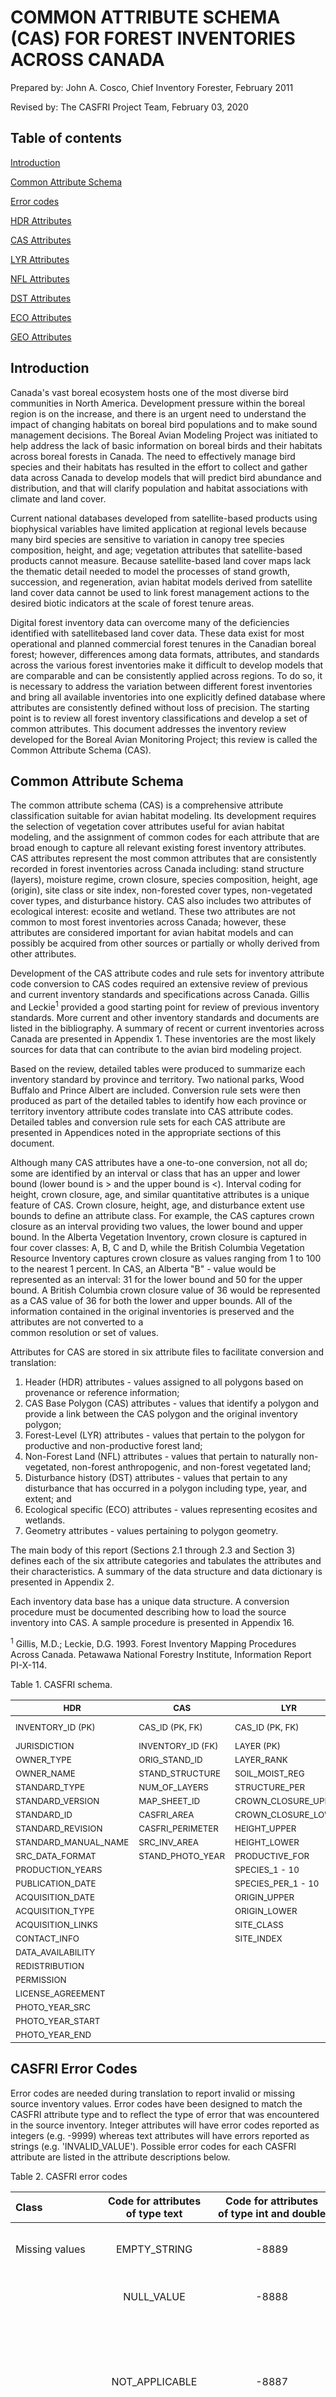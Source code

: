 # COMMON ATTRIBUTE SCHEMA (CAS) FOR FOREST INVENTORIES ACROSS CANADA  

Prepared by: John A. Cosco, Chief Inventory Forester, February 2011

Revised by: The CASFRI Project Team, February 03, 2020

## Table of contents
<a href="#Intro">Introduction</a>

<a href="#CAS">Common Attribute Schema</a>

<a href="#Error_codes">Error codes</a>

<a href="#HDR_attributes">HDR Attributes</a>

<a href="#CAS_attributes">CAS Attributes</a>

<a href="#LYR_attributes">LYR Attributes</a>

<a href="#NFL_attributes">NFL Attributes</a>

<a href="#DST_attributes">DST Attributes</a>

<a href="#ECO_attributes">ECO Attributes</a>

<a href="#GEO_attributes">GEO Attributes</a>

<a name=Intro></a>
## Introduction  

Canada's vast boreal ecosystem hosts one of the most diverse bird communities in North America. Development pressure within the boreal region is on the increase, and there is an urgent need to understand the impact of changing habitats on boreal bird populations and to make sound management decisions. The Boreal Avian Modeling Project was initiated to help address the lack of basic information on boreal birds and their habitats across boreal forests in Canada. The need to effectively manage bird species and their habitats has resulted in the effort to collect and gather data across Canada to develop models that will predict bird abundance and distribution, and that will clarify population and habitat associations with climate and land cover.  

Current national databases developed from satellite-based products using biophysical variables have limited application at regional levels because many bird species are sensitive to variation in canopy tree species composition, height, and age; vegetation attributes that satellite-based products cannot measure. Because satellite-based land cover maps lack the thematic detail needed to model the processes of stand growth, succession, and regeneration, avian habitat models derived from satellite land cover data cannot be used to link forest management actions to the desired biotic indicators at the scale of forest tenure areas.  

Digital forest inventory data can overcome many of the deficiencies identified with satellitebased land cover data. These data exist for most operational and planned commercial forest tenures in the Canadian boreal forest; however, differences among data formats, attributes, and standards across the various forest inventories make it difficult to develop models that are comparable and can be consistently applied across regions. To do so, it is necessary to address the variation between different forest inventories and bring all available inventories into one explicitly defined database where attributes are consistently defined without loss of precision. The starting point is to review all forest inventory classifications and develop a set of common attributes. This document addresses the inventory review developed for the Boreal Avian Monitoring Project; this review is called the Common Attribute Schema (CAS).  


<a name=CAS></a>
## Common Attribute Schema  

The common attribute schema (CAS) is a comprehensive attribute classification suitable for avian habitat modeling. Its development requires the selection of vegetation cover attributes useful for avian habitat modeling, and the assignment of common codes for each attribute that are broad enough to capture all relevant existing forest inventory attributes. CAS attributes represent the most common attributes that are consistently recorded in forest inventories across Canada including: stand structure (layers), moisture regime, crown closure, species composition, height, age (origin), site class or site index, non-forested cover types, non-vegetated cover types, and disturbance history. CAS also includes two attributes of ecological interest: ecosite and wetland. These two attributes are not common to most forest inventories across Canada; however, these attributes are considered important for avian habitat models and can possibly be acquired from other sources or partially or wholly derived from other attributes.  

Development of the CAS attribute codes and rule sets for inventory attribute code conversion to CAS codes required an extensive review of previous and current inventory standards and specifications across Canada. Gillis and Leckie<sup>1</sup> provided a good starting point for review of previous inventory standards. More current and other inventory standards and documents are listed in the bibliography. A summary of recent or current inventories across Canada are presented in Appendix 1. These inventories are the most likely sources for data that can contribute to the avian bird modeling project.  

Based on the review, detailed tables were produced to summarize each inventory standard by province and territory. Two national parks, Wood Buffalo and Prince Albert are included. Conversion rule sets were then produced as part of the detailed tables to identify how each province or territory inventory attribute codes translate into CAS attribute codes. Detailed tables and conversion rule sets for each CAS attribute are presented in Appendices noted in the appropriate sections of this document.  

Although many CAS attributes have a one-to-one conversion, not all do; some are identified by an interval or class that has an upper and lower bound (lower bound is > and the upper bound is <). Interval coding for height, crown closure, age, and similar quantitative attributes is a unique feature of CAS. Crown closure, height, age, and disturbance extent use bounds to define an attribute class. For example, the CAS captures crown closure as an interval providing two values, the lower bound and upper bound. In the Alberta Vegetation Inventory, crown closure is captured in four cover classes: A, B, C and D, while the British Columbia Vegetation Resource Inventory captures crown closure as values ranging from 1 to 100 to the nearest 1 percent. In CAS, an Alberta "B" - value would be represented as an interval: 31 for the lower bound and 50 for the upper bound. A British Columbia crown closure value of 36 would be represented as a CAS value of 36 for both the lower and upper bounds. All of the information contained in the original inventories is preserved and the attributes are not converted to a  
common resolution or set of values.  

Attributes for CAS are stored in six attribute files to facilitate conversion and translation:  

1. Header (HDR) attributes - values assigned to all polygons based on provenance or reference information;  
2. CAS Base Polygon (CAS) attributes - values that identify a polygon and provide a link between the CAS polygon and the original inventory polygon;  
3. Forest-Level (LYR) attributes - values that pertain to the polygon for productive and non-productive forest land;  
4. Non-Forest Land (NFL) attributes - values that pertain to naturally non-vegetated, non-forest anthropogenic, and non-forest vegetated land;  
5. Disturbance history (DST) attributes - values that pertain to any disturbance that has occurred in a polygon including type, year, and extent; and  
6. Ecological specific (ECO) attributes - values representing ecosites and wetlands.  
7. Geometry attributes - values pertaining to polygon geometry.

The main body of this report (Sections 2.1 through 2.3 and Section 3) defines each of the six attribute categories and tabulates the attributes and their characteristics. A summary of the data structure and data dictionary is presented in Appendix 2.  

Each inventory data base has a unique data structure. A conversion procedure must be documented describing how to load the source inventory into CAS. A sample procedure is presented in Appendix 16.  

<sup>1</sup> Gillis, M.D.; Leckie, D.G. 1993. Forest Inventory Mapping Procedures Across Canada. Petawawa National Forestry Institute, Information Report PI-X-114.  



Table 1. CASFRI schema.

| <sub>HDR</sub>               | <sub>CAS</sub>               | <sub>LYR</sub>                 | <sub>NFL</sub>                 | <sub>DST</sub>              | <sub>ECO</sub>              | <sub>GEO</sub>             |
| ---------------------------- | ---------------------------- | ------------------------------ | ------------------------------ | --------------------------- | --------------------------- | -------------------------- |
| <sub>INVENTORY_ID (PK)</sub> | <sub>CAS_ID (PK, FK)</sub>   | <sub>CAS_ID (PK, FK)</sub>     | <sub>CAS_ID (PK, FK)</sub>     | <sub>CAS_ID (PK, FK)</sub>  | <sub>CAS_ID (PK, FK)</sub>  | <sub>CAS_ID (PK, FK)</sub> |
| <sub>JURISDICTION</sub>      | <sub>INVENTORY_ID (FK)</sub> | <sub>LAYER (PK)</sub>          | <sub>LAYER (PK)</sub>          | <sub>LAYER (PK)</sub>       | <sub>WETLAND_TYPE</sub>     | <sub>GEOMETRY</sub>        |
| <sub>OWNER_TYPE</sub>        | <sub>ORIG_STAND_ID</sub>     | <sub>LAYER_RANK</sub>          | <sub>LAYER_RANK</sub>          | <sub>DIST_TYPE_1</sub>      | <sub>WET_VEG_COVER</sub>    |                            |
| <sub>OWNER_NAME</sub>        | <sub>STAND_STRUCTURE</sub>   | <sub>SOIL_MOIST_REG</sub>      | <sub>SOIL_MOIST_REG</sub>      | <sub>DIST_YEAR_1</sub>      | <sub>WET_LANDFORM_MOD</sub> |                            |
| <sub>STANDARD_TYPE</sub>     | <sub>NUM_OF_LAYERS</sub>     | <sub>STRUCTURE_PER</sub>       | <sub>STRUCTURE_PER</sub>       | <sub>DIST_EXT_UPPER_1</sub> | <sub>WET_LOCAL_MOD</sub>    |                            |
| <sub>STANDARD_VERSION</sub>  | <sub>MAP_SHEET_ID</sub>      | <sub>CROWN_CLOSURE_UPPER</sub> | <sub>CROWN_CLOSURE_UPPER</sub> | <sub>DIST_EXT_LOWER_1</sub> | <sub>ECO_SITE</sub>         |                            |
| <sub>STANDARD_ID</sub>       | <sub>CASFRI_AREA</sub>       | <sub>CROWN_CLOSURE_LOWER</sub> | <sub>CROWN_CLOSURE_LOWER</sub> | <sub>DIST_TYPE_2</sub>      |                             |                            |
| <sub>STANDARD_REVISION</sub> | <sub>CASFRI_PERIMETER</sub>  | <sub>HEIGHT_UPPER</sub>        |<sub> HEIGHT_UPPER</sub>        | <sub>DIST_YEAR_2</sub>      |                             |                            |
| <sub>STANDARD_MANUAL_NAME</sub>  | <sub>SRC_INV_AREA</sub>      | <sub>HEIGHT_LOWER</sub>        | <sub>HEIGHT_LOWER</sub>        | <sub>DIST_EXT_UPPER_2</sub> |                             |                            |
| <sub>SRC_DATA_FORMAT</sub>   | <sub>STAND_PHOTO_YEAR</sub>  | <sub>PRODUCTIVE_FOR</sub>      | <sub>NAT_NON_VEG</sub>         | <sub>DIST_EXT_LOWER_2</sub> |                             |                            |
| <sub>PRODUCTION_YEARS </sub> |                              | <sub>SPECIES_1 - 10</sub>      | <sub>NON_FOR_ANTH</sub>        | <sub>DIST_TYPE_3</sub>      |                             |                            |
| <sub>PUBLICATION_DATE</sub>  |                              | <sub>SPECIES_PER_1 - 10</sub>  | <sub>NON_FOR_VEG</sub>         | <sub>DIST_YEAR_3</sub>      |                             |                            |
| <sub>ACQUISITION_DATE</sub>  |                              | <sub>ORIGIN_UPPER</sub>        |                                | <sub>DIST_EXT_UPPER_3</sub> |                             |                            |
| <sub>ACQUISITION_TYPE</sub>  |                              | <sub>ORIGIN_LOWER</sub>        |                                | <sub>DIST_EXT_LOWER_3</sub> |                             |                            |
| <sub>ACQUISITION_LINKS</sub> |                              | <sub>SITE_CLASS</sub>          |                                |                             |                             |                            |
| <sub>CONTACT_INFO</sub>      |                              | <sub>SITE_INDEX</sub>          |                                |                             |                             |                            |
| <sub>DATA_AVAILABILITY</sub> |                              |                                |                                |                             |                             |                            |
| <sub>REDISTRIBUTION</sub>    |                              |                                |                                |                             |                             |                            |
| <sub>PERMISSION</sub>        |                              |                                |                                |                             |                             |                            |
| <sub>LICENSE_AGREEMENT</sub> |                              |                                |                                |                             |                             |                            |
| <sub>PHOTO_YEAR_SRC</sub>    |                              |                                |                                |                             |                             |                            |
| <sub>PHOTO_YEAR_START</sub>  |                              |                                |                                |                             |                             |                            |
| <sub>PHOTO_YEAR_END</sub>    |                              |                                |                                |                             |                             |                            |

 
<a name=Error_codes></a>
## CASFRI Error Codes  

Error codes are needed during translation to report invalid or missing source inventory values. Error codes have been designed to match the CASFRI attribute type and to reflect the type of error that was encountered in the source inventory. Integer attributes will have error codes reported as integers (e.g. -9999) whereas text attributes will have errors reported as strings (e.g. 'INVALID_VALUE'). Possible error codes for each CASFRI attribute are listed in the attribute descriptions below.

Table 2. CASFRI error codes

| Class          | Code&nbsp;for&nbsp;attributes of&nbsp;type&nbsp;text | Code&nbsp;for&nbsp;attributes of&nbsp;type&nbsp;int&nbsp;and&nbsp;double | Description |
|:-------------- |:---------:|:------------:|:----------- |
| Missing&nbsp;values | EMPTY_STRING | -8889 | Missing value that is stored as an empty string (e.g. '' or '&#160;'). |
|                | NULL_VALUE        | -8888 | Missing value that is a true null value. |
|                | NOT_APPLICABLE    | -8887 | Target attribute not found in source inventory or attribute does not apply to this record (e.g. the source inventory does not record information for this attribute. |
|                | UNKNOWN_VALUE     | -8886 | Non-null source value indicating that the correct attribute value is not known (e.g. UK) or that the value should exist but can not be determined by the CASFRI translator (e.g. it is not possible to determine the correct value because the source dataset is incomplete). This is different from NOT_APPLICABLE where the values clearly does not exist. |
| Invalid&nbsp;values | OUT_OF_RANGE | -9999 | Value is outside the expected range of valid values (e.g. a percent value that is greater than 100. |
|                | NOT_IN_SET        | -9998 | Non-null value that is not a member of a set or list of expected values (e.g. a source value does not match a list of expected codes for an inventory). |
|                | INVALID_VALUE     | -9997 | Non-null invalid value (e.g. input value does match expected format). |
|                | WRONG_TYPE        | -9995 | Value is of the wrong data type (e.g. a string or decimal value when an integer is expected). |
|                | UNUSED_VALUE      | -9994 | Non-null value that is not used in CASFRI |
|                | NOT_UNIQUE        | -9993 | Source table values are not unique (e.g. a lookup table that lists a source value twice). |
| Geometric&nbsp;error | INVALID_GEOMETRY  | -7779 | Invalid geometry in one or more polygons. |
|                | NO_INTERSECT      | -7778 | FRI geometry does not intersect any polygons (e.g. when running a spatial join with a photo year geometry). |
| Translation    | TRANSLATION_ERROR | -3333 | Generic translation error (reported for a failed translation). |

Four types of attribute have been identified in CASFRI and only a specific codes are used for each type. They are:

| Attribute&nbsp;type | Description | Possible&nbsp;error&nbsp;code| 
|:-------------- |:--------- |:---------:|
| text | Arbitrary text values. e.g. the MAP_SHEET_ID attribute | NULL_VALUE, EMPTY_STRING, NOT_APPLICABLE, UNKNOWN_VALUE, INVALID_VALUE |
| code | Codified values. e.g. most text CASFRI attributes: SPECIES_X, DIST_TYPE_X and NFL types | NULL_VALUE, EMPTY_STRING, NOT_APPLICABLE, UNKNOWN_VALUE, NOT_IN_SET |
| number | Numeric values. e.g. SRC_INV_AREA, PHOTO_YEAR, LAYER, LAYER_RANK | NULL_VALUE, NOT_APPLICABLE, UNKNOWN_VALUE, INVALID_VALUE |
| range | Bounded numeric values. e.g. all HEIGHT, CROWN_CLOSURE and ORIGIN CASFRI attributes as well as SPECIES_PER_X| NULL_VALUE, NOT_APPLICABLE, UNKNOWN_VALUE, INVALID_VALUE, OUT_OF_RANGE |

* The main difference between the text and the number type is that empty numbers can only be NULLs (NULL_VALUE) whereas empty text values can be either NULLs (NULL_VALUE) or empty strings (EMPTY_STRING).
* The main difference between the text and the code type is that wrong codes are not in the set of acceptable values (NOT_IN_SET) instead of being invalid (INVALID_VALUE).
* The main difference between the number and the range types is that range values can be out of range (OUT_OF_RANGE) and simple number can not as they are not delimited.


<a name=HDR_attributes></a>
## HDR Attributes 

Header information is a primary element of CAS. Header information identifies the source data set including jurisdiction, ownership, tenure type, inventory type, inventory version, inventory start and finish date and the year of acquisition for CAS. These attributes are described below.


### INVENTORY_ID (PK)

The **INVENTORY_ID** attribute is a unique identifier that is assigned to each forest inventory. It is the concatenation of the **JURISDICTION** attribute plus an integer that increments with newer inventories within a jurisdiction.

| Values | Desription |
| :----- | :-------------- |
| Alphanumeric string of two characters followed by two digits. e.g., BC08, AB06, AB16, NB01 | Two characters represent the province/territory, two digits increment for each source inventory available from the province/territory |


### JURISDICTION

The **JURISDICTION** attribute identifies the province, territory or national park from which the inventory data came.

| Values | 
| :-------------------------- |
| British Columbia |
| Alberta |
| Saskatchewan |
| Manitoba |
| Ontario |
| Quebec |
| Prince Edward Island |
| New Brunswick |
| Nova Scotia |
| Newfoundland and Labrador |
| Yukon Territory |
| Northwest Territories |
| Wood Buffalo National Park |
| Prince Albert National Park |


### OWNER_TYPE

The **OWNER_TYPE** attribute identifies who owns the inventory data. Ownership of the inventory can be federal, provincial, territory, industry, private, or First Nation.

| Values    | Description |
| :-------- | :-------------- |
| PROV_GOV  | Provincial Government |
| FED_GOV   | Federal Government |
| TERRITORY | Yukon Territory or Northwest Territories |
| FN        | First Nation |
| INDUSTRY  | Industry |
| PRIVATE   | Private |
| UNKNOWN_VALUE | Owner type is unknown |


### OWNER_NAME

The **OWNER_NAME** attribute identifies who owns the land that the inventory covers, and degree of permission to which the data can be used. Ownership of the land is identified as being crown, private, military, or First Nation.

| Values   | Description   |
| :------- | :-------------- |
| CROWN    | Crown |
| PRIVATE  | Private |
| MILITARY | Military |
| FN       | First Nation |
| UNKNOWN_VALUE | Owner name is unknown |


### STANDARD_TYPE

The **STANDARD_TYPE** attribute identifies the kind of inventory that was produced for an area. The name, abbreviation, or acronym usually becomes the name used to identify an inventory. For example, Alberta had a series of successive forest inventories called Phase 1, Phase 2, and Phase 3. As inventories became more inclusive of attributes other than just the trees, they became known as vegetation inventories, for example, the Alberta Vegetation Inventory or AVI. The inventory type along with a version number usually identifies an inventory.

| Values         | Description        |
| :------------- | :-------------- |
|  Alphanumeric | Inventory name or type of inventory |
| UNKNOWN_VALUE | Inventory name or type of inventory is unknown |


### STANDARD_VERSION

The **STANDARD_VERSION** attribute identifies the version number of the standards used to produce the inventory, usually across large land bases and for a relatively long period of time. The inventory type along with a version number usually identifies an inventory.

| Values         | Description        |
| :------------- | :-------------- |
|  Alphanumeric | The standard and version of the standard used to produce the inventory |


### STANDARD_ID

The **STANDARD_ID** attribute is the CASFRI unique identifier for the standard used to produce the inventory. If a standard is updated such that a new translation table is required, the **STANDARD_ID** is be incremented. The numeric part of the standard id does not necessarily correspond to the version of the standard nor to a chronological order. It is simply what is is: a unique identifier.

| Values        | Description   |
| :------------ | :------------ |
| Alphanumeric | The CASFRI unique identifier of the inventory |

### STANDARD_REVISION

The **STANDARD_REVISION** attribute records whether any revisions have been made to the standard.

| Values        | Description        |
| :------------ | :------------ |
| Alphanumeric | List of revisions made to the standard used to produce the inventory |
| UNKNOWN_VALUE | Standard revision is unknown |


### DOCUMENTATION_TITLES

The **DOCUMENTATION_TITLES** attribute identifies titles of documents associated with the standard and the inventory data e.g., metadata, data dictionary, manual, etc.

| Values | Description |
| :----- | :-------------- |
| Text   | Titles of documents associated with the standard and the inventory data |
| UNKNOWN_VALUE | Titles of documents are unknown |


### SRC_DATA_FORMAT

The **SRC_DATA_FORMAT** attribute identifies the format of the inventory data e.g., geodatabase, shapefile, e00 file. When many format are used, they are separated by a comma.

| Values           | Description      |
| :--------------- | :--------------- |
| ESRI_GEODATABASE | ESRI file geodatabase       |
| SHAPEFILE        | ESRI shapefile              |
| ESRI_E00         | ESRI E00 transfer files     |
| ESRI_COVERAGE    | ESRI Coverage files         |
| ACCESS_DATABASE  | Microsoft Access database   |
| UNKNOWN_VALUE    | Format of the inventory is unknown |


### PRODUCTION_YEARS

The **PRODUCTION_YEARS** attribute identifies the year or the year interval (e.g. 1998-2003) during which the inventory was produced.

| Values | Description |
| :----- | :-------------- |
| Year   | Year or year interval during which the inventory was produced |
| UNKNOWN_VALUE | Year of production is unknown |


### PUBLICATION_DATE

The **PUBLICATION_DATE**  attributeidentifies the date at which the inventory data was published by the producer on the web or internally.

| Values | Description |
| :----- | :-------------- |
| Date   | Date at which the inventory data was published  |
| UNKNOWN_VALUE | Publication date is unknown |

### ACQUISITION_DATE

The **ACQUISITION_DATE** attribute identifies the date at which the inventory data was acquired by the CASFRI project.

| Values | Description |
| :----- | :-------------- |
| Date   | Date at which the inventory data was acquired  |
| UNKNOWN_VALUE | Acquisition date is unknown |


### ACQUISITION_TYPE

The **ACQUISITION_TYPE** attribute identifies the mean by which the inventory data was acquired. This is mainly to identify inventories that were publicitly available (online or by other means) when they were acquired by the CASFRI project.

| Values | Description |
| :----- | :-------------- |
| DVD   | Inventory data was acquired on DVD support |
| FTP   | Inventory data was acquired through a FTP site. Link to the FTP site should be provided in the ACQUISITION_LINKS field |
| HTTP   | Inventory data was acquired through a HTTP site. Link to the HTTP site should be provided in the ACQUISITION_LINKS field |
| TEMPORARY_FTP | Inventory data was acquired through a temporary FTP link that is not available anymore |
| TEMPORARY_HTTP | Inventory data was acquired through a temporary HTTP link that is not available anymore |
| UNKNOWN_VALUE   | Acquisition type is unknown |

### ACQUISITION_LINKS

The **ACQUISITION_LINKS** attribute identifies the HTTP or FTP addresses (there can be many) from which the inventory was downloaded. Temporary address are not provided.

| Values | Description |
| :----- | :-------------- |
| Text   | HTTP or FTP addresses (there can be many) from which the inventory was downloaded |
| UNKNOWN_VALUE | Acquisition links are unknown |
| NOT_APPLICABLE | Attribute does not apply to this record. (.g. Acquisition type is not FTP, nor HTTP) |

### CONTACT_INFO

The **CONTACT_INFO** attribute identifies the contact information (name, address, phone, email, etc.) associated with the inventory data.

| Values | Description |
| :----- | :-------------- |
| Text   | Contact information associated with the inventory data   |
| NO_INFO | No contact info were provided |


### DATA_AVAILABILITY

The **DATA_AVAILABILITY** attribute identifies the type of access to the inventory data e.g., direct contact or open access.

| Values | Description |
| :----- | :-------------- |
| DIRECT_CONTACT   | The inventory was acquired through direct contact with an individual part of the production process. The name of this person should be listed in the CONTACT_INFO field |
| OPEN_ACCESS      | The inventory is openly available on the web. Links to the dataset should be provided in the ACQUISITION_LINKS field |
| ADMINISTRATVE_PROCESS | The inventory was acquired through a standardized administrative process |
| UNKNOWN_VALUE | Availability of the inventory is unknown |


### REDISTRIBUTION

The **REDISTRIBUTION** attribute identifies the conditions under which the inventory data can be redistributed to other parties.

| Values | Description |
| :----- | :-------------- |
| OPEN_WITH_ACKNOWLEDGMENT  | Dataset can be redistributed if the source is properly acknowledged |
| OPEN_FOR_BEACON_AND_BAM_PROJECTS  | Dataset can be used only for BEACON and BAM projects |
| REQUIRES_AGREEMENT  | Dataset can be redistributed only following a specific agreement with the provider |
| NOT_SPECIFIED  | The dataset redistribution conditions are not specified |
| UNKNOWN_VALUE  | The dataset redistribution conditions are unknown |


### PERMISSION

The **PERMISSION** attribute identifies the degree of permission to which the data can be used i.e., whether the use of the data is unrestricted, restricted or limited..

| Values       | Description |
| :----------- | :-------------- |
| UNRESTRICTED | Use of the inventory data is unrestricted |
| RESTRICTED   | Use of the inventory data has restrictions |
| LIMITED      | Use of the data has limitations |
| NOT_SPECIFIED | Use of the data is not specified |
| UNKNOWN_VALUE | Use of the data is unknown |


### LICENSE_AGREEMENT

The **LICENSE_AGREEMENT** attribute identifies the type of license associated with the inventory data.

| Values | Description |
| :----- | :-------------- |
| Text   | Type of license associated with the inventory data |


### PHOTO_YEAR_SRC

The **PHOTO_YEAR_SRC** attribute identifies the source data type that is used to define the photo year i.e., the year in which the inventory was considered initiated and completed.

| Values           | Description |
| :-------------   | :-------------- |
| SPATIAL_JOIN     | Photo year is stored as polygons in a separate file that have to be spatially joined to the inventory |
| VALUE_PER_STAND  | Photo year is provided as an attribute in the source inventory |
| RELATIONAL_JOIN  | Photo year is stored in a separate table that have to be joined to the inventory |
| GLOBAL_INVENTORY | Photo year is provided as a single value that applies to the entire inventory |
| UNKNOWN_VALUE    | Photo year source is unknown |


### PHOTO_YEAR_START

The **PHOTO_YEAR_START** attribute identifies the year in which the inventory was considered initiated. An inventory can take several years to complete; therefore, start and end dates are included to identify the interval for when the inventory was completed.

| Values      | Description |
| :---------- | :-------------- |
| 1900&#8209;2020 | Earliest year of aerial photo acquisition |
| -8886 | Earliest year of aerial photo acquisition is unknown |


### PHOTO_YEAR_END

The **PHOTO_YEAR_END** attribute identifies the year in which the inventory was considered completed. An inventory can take several years to complete; therefore, start and end dates are included to identify the interval for when the inventory was completed. 

| Values      | Description |
| :---------- | :-------------- |
| 1900&#8209;2020 | Latest year of aerial photo acquisition |
| -8886 | Latest year of aerial photo acquisition is unknown |


<a name=CAS_attributes></a>
## CAS Attributes

The CAS base polygon data provides polygon specific information and links the original inventory polygon ID to the CAS ID. Identification attributes include original stand ID, CAS Stand ID, Mapsheet ID, and Inventory ID. Polygon attributes include stand structure, polygon area and polygon perimeter. Inventory Reference Year, Photo Year, and Administrative Unit are additional identifiers.

<a name=CAS_ID></a>
### CAS_ID (PK)

The **CAS_ID** attribute is an alpha-numeric identifier that is unique for each polygon within CAS database. It is a concatenation of attributes containing the following sections:

- Inventory id e.g., AB06
- Source filename i.e., name of shapefile or geodatabase
- Map ID or some other within inventory identifier; if available, map sheet id
- Polygon ID linking back to the source polygon (needs to be checked for uniqueness)
- Cas id - ogd_fid is added after loading ensuring all inventory rows have a unique identifier

| Values               | Description |
| :------------------- | :---------- |
| Alphanumeric string |  CAS stand identification - unique string for each polygon within CAS |

### INVENTORY_ID (FK)

The **INVENTORY_ID** attribute is a unique identifier that is assigned to each forest inventory. It is the concatenation of the **JURISDICTION** attribute plus an integer that increments with newer inventories within a jurisdiction.

| Values | Desription |
| :----- | :-------------- |
| Alphanumeric string of two characters followed by two digits. e.g., BC08, AB06, AB16, NB01 | Two characters represent the province/territory, two digits increment for each source inventory available from the province/territory |


### ORIG_STAND_ID

The **ORIG_STAND_ID** attribute is the unique number for each polygon within the original inventory.

| Values       | Description |
| :----------- | :-------------- |
| Integer      | Unique number for each polygon within the original inventory |


### STAND_STRUCTURE

The **STAND_STRUCTURE** attribute identifies the physical arrangement or vertical pattern of organization of the vegetation within a polygon.

A SINGLE_LAYERED stand has stem heights that do not vary significantly and the vegetation has only one main canopy layer.

**Original documentation**:
`A MULTI_LAYERED stand can have several distinct layers and each layer is significant, has a distinct height difference, and is evenly distributed. Generally the layers are intermixed and when viewed vertically, one layer is above the other. Layers can be treed or non-treed. Up to 9 layers are allowed; most inventories recognize only one or two layers. The largest number of layers recognized is in the British Columbia VRI with 9 followed by Saskatchewan SFVI with 7 and Manitoba FLI with 5. Each layer is assigned an independent description with the tallest layer described in the upper portion of the label. The number of layers and a ranking of the layers can also be assigned. Some inventories (e.g. Saskatchewan UTM, Quebec TIE, Prince Edward Island, and Nova Scotia) can imply that a second layer exists; however, the second layer is not described or only a species type is indicated.`

**Proposed new documentation**
A MULTI_LAYERED stand can have several distinct layers and each layer is significant, has a distinct height difference, and is evenly distributed. Generally the layers are intermixed and when viewed vertically, one layer is above the other.

COMPLEX layered stands exhibit a high variation in tree heights. There is no single definitive forested layer as nearly all height classes (and frequently ages) are represented in the stand. The height is chosen from a stand midpoint usually followed by a height range.

HORIZONTAL structure represents vegetated or non-vegetated land with two or more homogeneous strata located within other distinctly different homogeneous strata within the same polygon but the included strata are too small to map separately based on minimum polygon size rules. This attribute is also used to identify multi-label polygons identified in biophysical inventories such as Wood Buffalo National Park and Prince Albert National Park. The detailed table for stand structure is presented in Appendix 3.

If COMPLEX or HORIZONTAL stand structure is assigned in the source data, it is assigned the same value in CASFRI. **SINGLE_LAYERED and MULTI_LAYERED stand structure are assigned based on the number of canopy layers identified in the LYR table. If there is one layer, SINGLE_LAYERED is assigned, otherwise MULTI_LAYERED.**

| Values | Description |
| :------------------- | :-------------- |
| SINGLE_LAYERED       | Vegetation within a polygon where the heights do not vary significantly |
| MULTI_LAYERED        | Two or more distinct layers of vegetation occur. Each layer is significant, clearly observable                          and evenly distributed. Each layer is assigned an independent description |
| COMPLEX              | Stands exhibit a high variation of heights with no single defined canopy layer |
| HORIZONTAL           | Two or more significant strata within the same polygon; at least one of the strata is too small                          to delineate as a separate polygon |
| NULL_VALUE     | Source value is NULL |
| EMPTY_STRING   | Source value is a non-NULL empty string |
| UNKNOWN_VALUE  | Source value should exist but is unknown |
| NOT_IN_SET     | Source value is not in the set of expected values for the source inventory |
| NOT_APPLICABLE | Attribute does not apply to this record (e.g. polygon does not have canopy information) |

Notes:
* In BC08 we do not have the complete dataset so different rules are used for LAYER assignment (see below). The documentation for the BC08 Rank 1 data state that all Rank 1 layers identified in the inventory are from multi-layered stands. We therefore assign M in all cases, even though the LYR table will only contain at most one layer for BC08.


### NUM_OF_LAYERS  

**Old definition:**
`Number of Layers is an attribute related to stand structure and identifies how many layers have been identified for a particular polygon.`

**Proposed new defintion**
The **NUM_OF_LAYERS** attribute identifies the number of LYR and NFL layers associated with the stand. **Note that NUM_OF_LAYERS is independant from STAND_STRUCTURE since STAND_STRUCTURE is only based on the number of canopy layers in the LYR table. STAND_STRUCTURE could therefore be SINGLE_LAYERED, even when the number of layers is > 1.**

| Values        | Description |
| :------------ | :----- |
| 1&#8209;9     | Number of vegetation or non vegetation layers assigned to a particular polygon. A maximum of 9 layers can be identified |
| -8886         | Number of layers is unknown (e.g. there is disturbance info, but no reported layers) |

Notes:

- In BC08 we do not have the complete source data, only the rank 1 layer. NUM_OF_LAYERS in this case is still assigned as a count of the CASFRI layers available, but it does not represent the count of layers from the full source dataset. 


### MAP_SHEET_ID

The **MAP_SHEET_ID** attribute identifies the map sheet to which belong the polygon in the source inventory.

| Values         | Description        |
| :------------  | :------------ |
| Alphanumeric  | Map sheet to which belong the polygon in the source inventory |
| NULL_VALUE     | Source value is null |
| NOT_APPLICABLE | Attribute does not apply to this record |


### CASFRI_AREA

The **CASFRI_AREA** attribute measures the area of each polygon in hectares (ha). It is calculated by PostgreSQL during the conversion phase. It is measured to 2 decimal places. This attribute is calculated by PostGIS.

| Values        | Description |
| :-----        | :------------ |
| >=0.01        | Polygon (stand) area in hectares (ha) |


### CASFRI_PERIMETER

The **CASFRI_PERIMETER** attribute measures the perimeter of each polygon in metres (m). It is calculated by PostgreSQL during the conversion phase. It is measured to 2 decimal places. This attribute is calculated by PostGIS.

| Values | Description |
| :----- | :-------------- |
| >=0.01 | Polygon (stand) perimeter in metres (m) |


### SRC_INV_AREA

The **SRC_INV_AREA** attribute measures the area of each polygon in hectares (ha). It is calculated by the data providers and may contain missing values. It is measured to 2 decimal places.

| Values | Description        |
| :----- | :------------ |
| >=0.01 | Polygon (stand) area in hectares (ha) |
| -8888 | Source value is NULL |
| -8887 | Attribute does not apply to this record |
| -8886 | Source value should exist but is unknown |
| -9997 | Source value is invalid |


### STAND_PHOTO_YEAR

The **STAND_PHOTO_YEAR** attribute identifies the year in which the aerial photography program was conducted for a particular polygon. This is in contrast to photo_year_start and photo_year_end which identify the interval for when the inventory was completed.

| Values      | Description      |
| :---------- | :---------- |
| 1900&#8209;2020 | Identifies the year in which the aerial photography program was conducted |


<a name=LYR_attributes></a>
## LYR Attributes

Forest layer attributes.


### CAS_ID (PK, FK)

See <a href="#CAS_ID">CAS_ID</a> in the CAS table.

<a name=LAYER></a>
### LAYER (PK)

Identifies the layer number of a vegetation or non vegetation layer within a particular polygon. A maximum of 9 layers can be identified. No two layers can have the same value within the same polygon.

LAYER is related to STAND_STRUCTURE and NUMBER_OF_LAYERS and is recorded for all LYR and NFL records. Layer 1 will always be the top (uppermost) layer in the stand sequentially followed by Layer 2 and so on. The maximum number of layers recognized is nine. The uppermost layer may also be a veteran (V) layer. A veteran layer refers to a treed layer with a crown closure of 1 to 5 percent and must occur with at least one other layer; it typically includes the oldest trees in a stand.

LAYER is calculated for CASFRI based on the presence of forest and non-forest information in the source data. Layer is assigned sequentially starting at 1 for the tallest overstory layer, followed by lower canopy layers. NFL layers are then assigned, shrub layers are assumed to be above herb layers in cases where both are available (e.g. SFVI in SK). Lower layers are assigned the appropriate value based on the presence of higher layers, so if no canopy information exsists, an NFL layer will get a value of 1.

| Values   | Description   |
| :------- | :------- |
| 1&#8209;9, V | Layer number of a vegetation or non vegetation layer within a particular polygon |

Notes:

- LAYER is a CASFRI specific attribute that is compute based on the presence or absence of values for different layers. This is why it can not be assigned an error code.
- One exception is the BC08 inventory. Only the rank 1 data is available which could represent any canopy layer from the full source inventory. Layer info is therefore copied directly from the inventory. This prevent mis-representing the source data by assigning layer 1 to a layer that is not actually the top layer. 


<a name=LAYER_RANK></a>
### LAYER_RANK

Layer rank is an attribute related to LAYER and refers to the layer importance for forest management planning, operational, or silvicultural purposes. Layer rank is always copied from the source data when available. If no rank is assigned in the source data, CASFRI reports an error code.  

| Values | Description |
| :----- | :----- |
| 1&#8209;9  | Layer Rank - value assigned sequentially to layer of importance. Rank 1 is the most important layer followed by Rank 2,                etc.  |
| -8888 | Source value is NULL |
| -8887 | Attribute does not apply to this record |
| -8886 | Source value should exist but is unknown |
| -9997 | Source value is invalid |


<a name=STRUCTURE_PER></a>
### STRUCTURE_PER

The **STRUCTURE_PER** attribute identifies the percentage of stand area for HORIZONTAL structured polygons. It is assigned in 10% increments, attributed to each stratum within the entire polygon and must add up to 100%. Any number of horizontal strata can be described per horizontal polygon.

| Values                             | Description  |
| :--------------------------------- | :------ |
| 10, 20, 30, 40, 50, 60, 70, 80, 90 | When **STAND_STRUCTURE** = "HORIZONTAL", used with horizontal stands to identify the percentage, in 10%                                        increments, strata within the polygon. Must add up to 100%. Only two strata represented by each                                        homogeneous descriptions are allowed per polygon |
| 100                                | When **STAND_STRUCTURE** = "SINGLE_LAYERED", "MULTI_LAYERED", "COMPLEX", value = 100 i.e., when there is no horizontal                                                structure |
| -8888 | Source value is NULL |
| -8887 | Attribute does not apply to this record |
| -8886 | Source value should exist but is unknown |
| -9997 | Source value is invalid |
| -9999 | Source value is outside expected range |


### STRUCTURE_RANGE

The **STRUCTURE_RANGE** attribute identifies the height range (m) around stand midpoint for COMPLEX structured polygons. For example, height range 6 means that the range around the midpoint height is 3 meters above and 3 meters below the midpoint.

| Values | Description |
| :----- | :----- |
| 1&#8209;99 | When **STAND_STRUCTURE** = "COMPLEX", measures the height range (m) around the midpoint height of the stand. It is calculated as the difference between the mean or median heights of the upper and lower layers within the complex stand |
| -8888 | Source value is NULL |
| -8887 | Attribute does not apply to this record  (e.g. when **STAND_STRUCTURE** = "SINGLE_LAYERED", "MULTI_LAYERED", or "HORIZONTAL") |
| -8886 | Source value should exist but is unknown |
| -9997 | Source value is invalid |
| -9999 | Source value is outside expected range |

Notes:

- Applies to the following inventories: AB, NB, NT, (Wood Buffalo?)


<a name=SOIL_MOIST_REG></a>
### SOIL_MOIST_REG  

The **SOIL_MOIST_REG** attribute identifies the available moisture supply for plant growth over a period of several years. Soil moisture regime is influenced by precipitation, evapotranspiration, topography, insolation, ground water, and soil texture. The CAS soil moisture regime code represents the similarity of classes across Canada. *The detailed soil moisture regime table and CAS conversion is presented in Appendix 4*.  

| Value          | Description |
| :------------- | :----- |
| DRY            | Soil retains moisture for a negligible period following precipitation with very rapid drained substratum |
| MESIC          | Soils retains moisture for moderately short to short periods following precipitation with moderately well drained substratum |
| MOIST          | Soil retains abundant to substantial moisture for much of the growing season with slow soil infiltration |
| WET            | Poorly drained to flooded where the water table is usually at or near the surface, or the land is covered by shallow water |
| AQUATIC        | Permanent deep water areas characterized by hydrophytic vegetation (emergent) that grows in or at the surface of water |
| NULL_VALUE     | Source value is NULL |
| EMPTY_STRING   | Source value is a non-NULL empty string |
| UNKNOWN_VALUE  | Source value should exist but is unknown |
| NOT_IN_SET     | Source value is not in the set of expected values for the source inventory |
| NOT_APPLICABLE | Attribute does not apply to this record |


<a name=CROWN_CLOSURE></a>
### CROWN_CLOSURE_UPPER, CROWN_CLOSURE_LOWER 

The **CROWN_CLOSURE_UPPER** and **CROWN_CLOSURE_LOWER** attributes estimate the percentage of ground area covered by vertically projected tree crowns, shrubs, or herbaceous cover. Crown closure is usually estimated independently for each layer. Crown closure is commonly represented by classes and differs across Canada; therefore, CASFRI recognizes an upper and lower percentage bound for each class. The detailed crown closure table is presented in Appendix 5.  

| Values    | Description |
| :-------- | :-------------- |
| 0&#8209;100   | Upper and lower bound of a crown closure class |
| -8888 | Source value is NULL |
| -8887 | Attribute does not apply to this record (e.g. not a forested polygon) |
| -8886 | Source value should exist but is unknown |
| -9997 | Source value is invalid |
| -9999 | Source value is outside expected range |



<a name=HEIGHT></a>
### HEIGHT_UPPER, HEIGHT_LOWER

The **HEIGHT_UPPER** and **HEIGHT_LOWER** attributes are based on an average height of leading species of dominant and co-dominant heights of the vegetation layer and can represent trees, shrubs, or herbaceous cover. Height can be represented by actual values or by height class and its representation is variable across Canada; therefore, CAS will use upper and lower bounds to represent height. The detailed height table is presented in Appendix 6. 

| Values    | Description |
| :-------- | :-------------- |
| &gt;0, &#8804;100   | Upper and lower bound of a height class |
| -8888 | Source value is NULL |
| -8887 | Attribute does not apply to this record (e.g. not a forested polygon) |
| -8886 | Source value should exist but is unknown |
| -9997 | Source value is invalid |
| -9999 | Source value is outside expected range |


Note:
* In BC10, separate heights are assigned for the dominant and co-dominant species in a layer. A weighted average is therefore computed based on the dominant and co-dominant heights, weighted by the percent cover of the dominant and co-dominant species in the layer.


### PRODUCTIVITY
The **PRODUCTIVITY** attribute classifies forested lands into either productive or unproductive for the purpose of forestry operations. This attribute is translated from source information where it exists, otherwise the value UNKNOWN_VALUE is assigned. Not all inventories classify productivity. Some inventories have a source value that indicates PRODUCTIVE_FOREST, other inventories classify non-productive types in which case NON_PRODUCTIVE_FOREST is assigned and the non-productive code is translated as **PRODUCTIVITY_TYPE**.

| Values | Description |
| :----- | :------------ |
| NON_PRODUCTIVE_FOREST  | Forested lands that are not capable of producing trees for forest operations.Includes areas that can produce timber, but cannot be harvested for various reasons |
| PRODUCTIVE_FOREST      | Forested lands capable of producing trees for forest operations |
| UNKNOWN_VALUE          | Source value should exist but is unknown |


### PRODUCTIVITY_TYPE

The **PRODUCTIVITY_TYPE** attribute classifies forested lands by their productive or unproductive class, as assigned in the source data. **PRODUCTIVITY_TYPE** is a sub-class of **PRODUCTIVITY**, but both values may not always occur together. For example a forested polygon could be labelled as non-productive but a type might not always be assigned. Generally, if a non-productive type is assigned, **PRODUCTIVITY** is reported as NON_PRODUCTIVE_FOREST. One exception is if there is another source attribute that directly assigns **PRODUCTIVITY** as is the case in BC which has seperate attributes for classifying the harvestable land base, and for labelling non-productive types (note that this can actually lead to confusing assignments where polygons are labelled as non-productive in one attribute, but included in the harvestable land base in another attribute). Generally, HARVESTABLE is assigned along with PRODUCTIVE_FOREST; and PROTECTION_FOREST, TREED_MUSKEG, TREED_ROCK, ALPINE_FOREST, SCRUB_SHRUB and ALDER are assigned along with NON_PRODUCTIVE_FOREST.

This attribute is translated from source information where it exists, otherwise the value UNKNOWN_VALUE is assigned. Since this attribute only translates information available in the source inventories, there will be unproductive alpine forests identified for BC, but in AB this same forest type will be labelled UNKNOWN_VALUE because the AB source data does not classify it.

| Values | Description |
| :----- | :------------ |
| HARVESTABLE            | Identified as harvestable by the source jurisdiction (assigned in BC and ON) |
| PROTECTION_FOREST      | Areas with adequate timber growth that cannot be harvested due to site risk (steep slopes, small islands etc.), or formal protection (recreation sites, shelter belts, small islands, ecological protection) (assigned in ON, SK UTM, MB FRI) |
| TREED_MUSKEG           | Treed wetland sites (assigned in SK UTM, MB FRI, ON) |
| TREED_ROCK             | Treed rock sites (assigned in SK UTM, MB FRI) |
| ALPINE_FOREST          | High elevation forest usually above 1800 m (assigned in BC) |
| SCRUB_SHRUB            | Various types of scrub and shrub sites (assigned in NL, MB FRI) |
| ALDER                  | Sites dominated by alder (or willow, or birch), ususally associated with water or wetlands (assigned in MB FRI) |
| UNKNOWN_VALUE          | Source value should exist but is unknown |


### SPECIES_1 - SPECIES_10

The **SPECIES_1** to **SPECIES_10** attributes identify the species composing a forested stand.

Species composition is the percentage of each tree species represented within a forested polygon by layer. Species are listed in descending order according to their contribution based on crown closure, basal area, or volume depending on the province or territory. A total of ten species can be used in one label. For the first species for example, CASFRI has a SPECIES_1 attribute to record the species name, and a SPECIES_PER_1 attribute to record the percent cover. Species percent will capture percent estimates to the nearest percent; however, most inventories across Canada describe species to the nearest 10% (in actual percent value or multiples of 10). Species composition for each forest stand and layer must sum to 100%.  

The detailed table for species composition is presented in Appendix 7. Some inventories (Alberta Phase 3, Saskatchewan UTM, Quebec TIE, and Newfoundland, and National Parks) do not recognize a percentage breakdown of species but rather group species as contributing a major (greater than 26 percent) or minor (less than 26 percent) amount to the composition. Also included in Appendix 7 is a translation table that assigns a species composition percentage breakdown for those inventories that do not have a percentage breakdown.  

CAS species codes are derived from the species' Latin name using the first four letters of the Genus and the first four letters of the Species unless there is a conflict, then the last letter of the species portion of the code is changed. Unique codes are required for generic groups and hybrids. A species list has been developed representing every inventory species identified across Canada including hybrids, exotics and generic groups (Appendix 8). Generic groups represent situations where species were not required to be recognized past the generic name or where photo interpreters could not identify an individual species. A list of species that is represented by the generic groups by province, territory, or Park has also been developed and is presented in Appendix 9.  Error and missing value codes:*  

| Values         | Description |
| :------------  | :-------------- |
| Species codes  | **Link to possible values after #211** |
| NULL_VALUE     | Source value is NULL |
| EMPTY_STRING   | Source value is a non-NULL empty string |
| UNKNOWN_VALUE  | Source value should exist but is unknown |
| NOT_IN_SET     | Source value is not in the set of expected values for the source inventory |
| NOT_APPLICABLE | Attribute does not apply to this record |


### SPECIES_PER_1 - SPECIES_PER_10

The **SPECIES_PER_1** to **SPECIES_PER_10** attributes identify the percentage of each species composing a forested stand. See SPECIES_1 - SPECIES_10 above.

| Values    | Description |
| :-------- | :-------------- |
| 1&#8209;100   | Percentage of a species or generic group of species that contributes to the species composition of a polygon. Must add                up to 100% |
| -8888 | Source value is NULL |
| -8887 | Attribute does not apply to this record |
| -8886 | Source value should exist but is unknown |
| -9997 | Source value is invalid |
| -9999 | Source value is outside expected range |



### ORIGIN_UPPER, ORIGIN_LOWER

The **SPECIES_PER_1** to **SPECIES_PER_10** attributes identify the average initiation year of codominant and dominant trees of the leading species within each layer of a polygon. Origin is determined either to the nearest year or decade. An upper and lower bound is used to identify CAS origin. The detailed stand origin table is presented in Appendix 10. 

| Values    | Description |
| :-------- | :-------------- |
| 1000&#8209;2020  | Upper and lower bound of an age class |
| -8888 | Source value is NULL |
| -8887 | Attribute does not apply to this record |
| -8886 | Source value should exist but is unknown |
| -9997 | Source value is invalid |
| -9999 | Source value is outside expected range |



### SITE_CLASS

The **SITE_CLASS** attribute estimates the potential productivity of land for tree growth. Site class reflects tree growth response to soils, topography, climate, elevation, and moisture availability. See Appendix 11 for the detailed site table.  

| Values         | Description |
| :-----         | :-------------- |
| UNPRODUCTIVE   | Cannot support a commercial forest |
| POOR           | Poor tree growth based on age height relationship |
| MEDIUM         | Medium tree growth based on age height relationship |
| GOOD           | Good tree growth based on age height relationship |
| NULL_VALUE     | Source value is NULL |
| EMPTY_STRING   | Source value is a non-NULL empty string |
| UNKNOWN_VALUE  | Source value should exist but is unknown |
| NOT_IN_SET     | Source value is not in the set of expected values for the source inventory |
| NOT_APPLICABLE | Attribute does not apply to this record |


### SITE_INDEX

The **SITE_CLASS** attribute estimates site productivity for tree growth. It is derived for all forested polygons based on leading species, height, and stand age based on a specified reference age. Site index is not available for most inventories across Canada. See Appendix 11 for the detailed site table.  

| Values    | Description |
| :-------- | :-------------- |
| 0&#8209;99    | Estimate of site productivity for tree growth based on a specified reference age |
| -8888 | Source value is NULL |
| -8887 | Attribute does not apply to this record |
| -8886 | Source value should exist but is unknown |
| -9997 | Source value is invalid |
| -9999 | Source value is outside expected range |


<a name=NFL_attributes></a>
## NFL Attributes

Non-forested attributes.

### CAS_ID (PK, FK)

See <a href="#CAS_ID">CAS_ID</a> in the CAS table.

### LAYER (PK)

See <a href="#LAYER">LAYER</a> in the LYR table.

### LAYER_RANK  
See <a href="#LAYER_RANK">LAYER_RANK</a> in the LYR table.

### SOIL_MOIST_REG

See <a href="#SOIL_MOIST_REG">SOIL_MOIST_REG</a> in the LYR table.

Notes:
* When would NFL be different to LYR? https://github.com/edwardsmarc/CASFRI/issues/328


### STRUCTURE_PER

See <a href="#STRUCTURE_PER">STRUCTURE_PER</a> in the LYR table.


### CROWN_CLOSURE_UPPER, CROWN_CLOSURE_LOWER

See <a href="#CROWN_CLOSURE ">CROWN_CLOSURE</a> in the LYR table.

Crown closure defined in the NFL table must be a value explicitly assigned to the NFL layer in the source data.


### HEIGHT_UPPER, HEIGHT_LOWER

See <a href="#HEIGHT ">HEIGHT</a> in the LYR table.

Height defined in the NFL table must be a value explicitly assigned to the NFL layer in the source data.


### NAT_NON_VEG  

The **NAT_NON_VEG** attribute identifies the type of natural land with no vegetation cover. The maximum vegetation cover varies across Canada but is usually less than six or ten percent. The detailed table, CAS codes, and CAS conversion rule set are presented in Appendix 12.  

| Values         | Description |
| :------------- | :----- |
| ALPINE         | High elevation exposed land |
| LAKE           | Ponds, lakes or reservoirs |
| RIVER          | Double-lined watercourse |
| OCEAN          | Coastal waters |
| WATERBODY      | Generic waterbody |
| ROCK_RUBBLE    | Bed rock or talus or boulder field |
| SAND           | Sand dunes, sand hills, non recent water sediments |
| SNOW_ICE       | Ice fields, glaciers, permanent snow |
| SLIDE          | Recent slumps or slides with exposed earth |
| EXPOSED_LAND   | Other non vegetated land |
| BEACH          | Sand areas adjacent to water bodies |
| WATER_SEDIMENT | Recent sand and gravel bars |
| FLOOD          | Recent flooding including beaver ponds |
| ISLAND         | Vegetated or non vegetated islands |
| TIDAL_FLATS    | Non vegetated feature associated with oceans |
| OTHER          | Any other source inventory land type not supported by CASFRI |
| NULL_VALUE     | Source value is NULL |
| EMPTY_STRING   | Source value is a non-NULL empty string |
| UNKNOWN_VALUE  | Source value should exist but is unknown |
| NOT_IN_SET     | Source value is not in the set of expected values for the source inventory |
| NOT_APPLICABLE | Attribute does not apply to this record |


### NON_FOR_ANTH

The **NON_FOR_ANTH** attribute identifies the type of non-forested anthropogenic areas influenced or created by humans. These sites may or may not be vegetated. The detailed table, CAS codes, and CAS conversion rule set are presented in Appendix 12.  

| Values         | Description |
| :------------- | :----- |
| INDUSTRIAL     | Industrial sites |
| FACILITY_INFRASTRUCTURE | Transportation, transmission, pipeline |
| CULTIVATED     | Pasture, crops, orchards, plantations |
| SETTLEMENT     | Cities, towns, ribbon development |
| LAGOON         | Water filled, includes treatment sites |
| BORROW_PIT     | Associated with facility/infrastructure |
| OTHER          | Any other source inventory site type not supported by CASFRI |
| NULL_VALUE     | Source value is NULL |
| EMPTY_STRING   | Source value is a non-NULL empty string |
| UNKNOWN_VALUE  | Source value should exist but is unknown |
| NOT_IN_SET     | Source value is not in the set of expected values for the source inventory |
| NOT_APPLICABLE | Attribute does not apply to this record |


### NON_FOR_VEG  

The **NON_FOR_VEG** attribute identifies the type of non-forested vegetated areas including all natural lands that have vegetation cover with usually less than 10% tree cover. These cover types can be stand alone or used in multi-layer situations. The detailed table, CAS codes, and CAS conversion rule set are presented in Appendix 12.    

| Values         | Description |
| :------------- | :----- |
| TALL_SHRUB     | Shrub lands with shrubs > 2 meters tall |
| LOW_SHRUB      | Shrub lands with shrubs < 2 meters tall |
| GRAMINOIDS     | Grasses, sedges, rushes, and reeds |
| FORBS          | Herbaceous plants other than graminoids |
| HERBS          | Undistinguishable family of herbs |
| BRYOID         | Mosses and lichens |
| OPEN_MUSKEG    | Wetlands with less than 10% tree cover |
| TUNDRA         | Flat treeless plains |
| OTHER          | Any other source inventory cover type not supported by CASFRI  |
| NULL_VALUE     | Source value is NULL |
| EMPTY_STRING   | Source value is a non-NULL empty string |
| UNKNOWN_VALUE  | Source value should exist but is unknown |
| NOT_IN_SET     | Source value is not in the set of expected values for the source inventory |
| NOT_APPLICABLE | Attribute does not apply to this record |


<a name=DST_attributes></a>
## DST Attributes

### CAS_ID (PK, FK)

See <a href="#CAS_ID">CAS_ID</a> in the CAS table.


### LAYER (PK)

The **LAYER** attribute identifies the specific layer to which the disturbance is linked in the source data. It can be assigned to the corresponding layer in CASFRI (See <a href="#LAYER">LYR table LAYER.</a>). When disturbances are not explicitly linked to a specific layer or when the source inventory arbitrarily assign all disturbances to layer 1, -8886 (UNKNOWN_VALUE) is assigned to LAYER since the correct layer associated with the disturbance is unknown.

| Values   | Description |
| :------- | :------- |
| 1&#8209;9, V | Identifies the layer number of a vegetation or non vegetation layer within a particular polygon. A maximum of 9 layers can be identified. No two layers can have the same value within the same polygon |
| -8886 | Source value should exist but is unknown |

Note:
Update possible values after #272


### DIST_TYPE_1 - DIST_TYPE_3

The **DIST_TYPE_1** to **DIST_TYPE_3** attributes identify the type of disturbance history that has occurred or is occurring within the polygon. The type of disturbance, the extent of the disturbance and the disturbance year, if known, may be recorded. The disturbance may be natural or human -caused. Up to three disturbance events can be recorded with the oldest event described first. Silviculture treatments have been grouped into one category and include any silviculture treatment or treatments recorded for a polygon. The detailed table, CAS codes, and CAS conversion rule set are presented in Appendix 13.  

| Values         | Description |
| :------------- | :-------------- |
| BURN           | Wildfires or escape fires |
| CUT            | Logging with known extent |
| DISEASE        | Root, stem or branch diseases |
| FLOOD          | Permanent flooding from blockage or damming |
| INSECT         | Root, bark, leader or defoliation insects |
| PARTIAL_CUT    | Portion of forest has been removed, extent known or unknown |
| SLIDE          | Damage from avalanche, slump, earth or rock slides |
| WINDFALL       | Blow down |
| WEATHER        | Ice, frost, red belt |
| DEAD_UNKNOWN   | Dead or dying trees, cause unknown |
| SILVICULTURE_TREATMENT | Planting, Thinning, Seed Tree |
| OTHER          | Other type of damage |
| NULL_VALUE     | Source value is NULL |
| EMPTY_STRING   | Source value is a non-NULL empty string |
| UNKNOWN_VALUE  | Source value should exist but is unknown |
| NOT_IN_SET     | Source value is not in the set of expected values for the source inventory |
| NOT_APPLICABLE | Attribute does not apply to this record |


### DIST_YEAR_1 - DIST_YEAR_3  

The **DIST_YEAR_1** to **DIST_YEAR_3** attributes identify the year a disturbance event occurred. The disturbance year may be unknown. Three disturbance years can be identified, one for each disturbance event.    

| Values       | Description |
| :----------- | :---------- |
|  1000&#8209;2020 | Disturbance Year - year that a disturbance event occurred |
| -8888 | Source value is NULL |
| -8887 | Attribute does not apply to this record |
| -8886 | Source value should exist but is unknown |
| -9997 | Source value is invalid |
| -9999 | Source value is outside expected range |


### DIST_EXT_UPPER_1 - DIST_EXT_UPPER_3, DIST_EXT_LOWER_1 - DIST_EXT_LOWER_3

The **DIST_EXT_UPPER_1** to **DIST_EXT_UPPER_3** and the **DIST_EXT_LOWER_1** to **DIST_EXT_LOWER_3** attributes provide an estimate of the proportion of the polygon that has been affected by the associated disturbance. Extent codes and classes vary across Canada where they occur; therefore, CAS identifies upper and lower bounds for this category. Three disturbance extents can be identified, one for each disturbance event.    

| Values | Description |
| :--------------------------------------------------------------------------------------------------------------- | :-------------- |
| 10&#8209;100 | Upper bound of extent class |
| 1&#8209;95 | Lower bound of extent class |
| -8888 | Source value is NULL |
| -8887 | Attribute does not apply to this record |
| -8886 | Source value should exist but is unknown |
| -9997 | Source value is invalid |
| -9999 | Source value is outside expected range |


<a name=ECO_attributes></a>
## ECO Attributes

Ecological attributes are generally not included or are incompletely recorded in typical forest inventories across Canada. Two attributes have been included for CAS: ecosite and wetland. These attributes are to be translated or derived for CAS from other attributes whenever possible.  


### CAS_ID (PK, FK)

See <a href="#CAS_ID">CAS_ID</a> in the CAS table.

### WETLAND CLASSIFICATION

The wetland classification scheme used for CAS follows the classes developed by the National Wetlands Working Group<sup>2</sup> and modified by Vitt and Halsey<sup>3,4</sup>. The scheme was further modified to take into account coastal and saline wetlands. The CAS wetland attribute is composed of four parts: wetland type (WETLAND_TYPE), wetland vegetation modifier (WET_VEG_COVER), wetland landform modifier (WET_LANDFORM_MOD), and wetland local modifier (WET_LOCAL_MOD).  

Five major wetland types are recognized based on wetland development from hydrologic, chemical, and biotic gradients that commonly have strong cross-correlations. Two of the types; FEN and BOG, are peat-forming with greater than 40 cm of accumulated organics. The three non-peat forming wetland types are shallow open water (SHALLOW_WATER), MARSH (fresh or salt water), and SWAMP. A NOT_WETLAND type is also included. The Vegetation Modifier is assigned to a wetland type to describe the amount of vegetation cover. The Landform Modifier is a modifier label used when permafrost, patterning, or salinity are present. The Local Landform Modifier is a modifier label used to define the presence or absence of permafrost features or if vegetation cover is shrub or graminoid dominated.  

The detailed wetland table, CAS code set, and CAS translation rule set are presented in Appendix 14. Not many forest inventories across Canada provide a wetland attribute. Some inventories have complete or partial wetland attributes while others will need to have wetland types derived from other attributes or ecosite information. The level of wetland detail that is possible to describe from a particular inventory database is dependent on the attributes that already exist. A rule set for each province or territory that identifies a method to derive wetland attributes using forest attributes or ecosite data is presented in Appendix 15. The wetland derivation may not be complete nor will it always be possible to derive or record all four wetland attributes in the CAS database. 

### WETLAND_TYPE

| Values | Description |
| :----- | :----- |
| BOG    | > 40 cm peat, receive water from precipitation only, low in nutrients and acid, open or wooded with sphagnum moss |
| FEN    | > 40 cm peat, groundwater and runoff flow, mineral rich with mostly brown mosses, open, wooded or treed |
| SWAMP  | Woody vegetation with > 30 shrub cover or 6% tree cover. Mineral rich with periodic flooding and near permanent subsurface water. Various mixtures of mineral sediments and peat |
| MARSH  | Emergent vegetation with < 30% shrub cover, permanent or seasonally inundated with nutrient rich water |
| SHALLOW_WATER | Freshwater lakes < 2 m depth |
| TIDAL_FLATS | Ocean areas with exposed flats |
| ESTUARY | Mixed freshwater/saltwater marsh areas |
| WETLAND | Wetland without distinction of type |
| NOT_WETLAND | Upland areas |
| NOT_APPLICABLE | Attribute does not apply to this record |


### WET_VEG_COVER

| Values | Description |
| :----- | :----- |
| FORESTED | Closed canopy forests > 70% tree cover |
| WOODED   | Open canopy forests > 6% to 70% tree cover |
| OPEN_NON_TREED_FRESHWATER | Open canopy forests < 6% tree cover with shrubs |
| OPEN_NON_TREED_COASTAL | Open canopy coastal forests - < 6% tree cover, with shrubs |
| MUD      | No vegetation cover |
| NOT_APPLICABLE | Attribute does not apply to this record |


### WET_LANDFORM_MOD

| Values | Description |
| :----- | :---------- |
| PERMAFROST_PRESENT       | Permafrost present |
| PATTERNING_PRESENT       | Patterning present |
| NO_PERMAFROST_PATTERNING | No permafrost or patterning present |
| SALINE_ALKALINE          | Saline or alkaline Present |
| NOT_APPLICABLE | Attribute does not apply to this record |


### WET_LOCAL_MOD

| Values | Description |
| :----- | :----- |
| INT_LAWN_SCAR   | Collapse scar present in permafrost area |
| INT_LAWN_ISLAND | Internal lawn with islands of forested peat plateau |
| INT_LAWN        | Internal lawns present (permafrost was once present) |
| NO_LAWN         | Internal lawns not present |
| SHRUB_COVER     | Shrub cover > 25% |
| GRAMINOIDS      | Graminoids with shrub cover < 25%      |
| NOT_APPLICABLE  | Attribute does not apply to this record |

<sup>2</sup>National Wetlands Working Group 1988. Wetlands of Canada. Ecological Land Classification Series No. 24.  

<sup>3</sup>Alberta Wetland Inventory Standards. Version 1.0. June 1977. L. Halsey and D. Vitt.  

<sup>4</sup> Alberta Wetland Inventory Classification System. Version 2.0. April 2004. Halsey, et. al.  

  
### ECOSITE

The **ECOSITE** attribute is a site-level descriptions that provide a linkage between vegetation and soil/moisture and nutrient features on the site. The detailed ecosite table is presented in Appendix 16. A common attribute structure for ecosite is not provided for CAS because ecosite is not available for most forest inventories across Canada nor can it be derived from existing attributes. An ecosite field is included in CAS to accommodate inventories that do include ecosite data. The original inventory attribute value is captured in CAS. For example some codes:  Quebec = MS25S, Ontario = ES11 or 044 or S147N and Alberta = UFb1.2.    

| Values      | Description      |
| :---------- | :---------- |
| A-Z / 0-199 | Ecosite - an area defined by a specific combination of site, soil, and vegetation characteristics as influenced by                     environmental factors |
| NOT_APPLICABLE | Attribute does not apply to this record |

<a name=GEO_attributes></a>
## GEO Attributes 

Geometry attributes are calculated by the translation engine.

### CAS_ID (PK, FK)

See <a href="#CAS_ID">CAS_ID</a> in the CAS table.

### GEOMETRY

The **GEOMETRY** attribute stores the geometry associated with the record.

| Values           | Description      |
| :--------------- | :---------- |
| PostGIS geometry | Polygon associated with each record |




## Bibliography  



### British Columbia

Ministry of Forests 1982. Forest and Range Inventory Manual, Chapter 3, Forest Classification.  

Ministry of Forests 1992. Forest Inventory Manual. Volumes 1 - 5.  

Resource Inventory Committee 2002. Vegetation Resources Inventory, Version 2.4. Photo Interpretation Procedures. Ministry of Sustainable  
Resource Management. Terrestrial Information Branch (<http://www.for.gov.bc.ca/risc>).  

Sandvoss, M, B. McClymont and C. Farnden (compilers) 2005. A User's Guide to the Vegetation Resources Inventory. Timberline Forest Inventory  
Consultants.  

  

### Alberta 

Alberta Department of Energy and Nat. Res. 1985. Alberta Phase 3 Forest Inventory: An Overview. Rep. No. I/86.  

Alberta Department of Energy and Nat. Res. 1985. Alberta Phase 3 Inventory: Forest Cover Type Specifications. Rep. No. 58.  

Alberta Environmental Protection 1991. Alberta Vegetation Inventory Standards Manual, Version 2.1. Resource Data Division. Data Acquisition  
Branch.  

Alberta Sustainable Resource development. 2005. Alberta Vegetation Inventory Standards. Version 2.1.1 March 2005. Chapter 3 - Vegetation  
Inventory Standards and Data Model Documents. Resource Information Branch.  

Halsey L. and D.H. Vitt. 1977 Alberta Wetland Inventory Standards. Version 1.0. June.  

Halsey L., D.H. Vitt, D. Beilman, S. Crow, S. Meehelcic, and R. Wells. 2004. Alberta Wetland Inventory Classification System Version 2.0.  
Alberta Sustainable Resource Development, Resource Data Branch. Pub. No, T/031.  



### Saskatchewan

Lindenas, D.J. 1985. Specifications for the Interpretation and Mapping of Aerial Photographs in the Forest Inventory Section. Sask. Dept. Parks and Renew. Res. Internal Manual.  

Saskatchewan Environment 2004. Saskatchewan Forest Vegetation Inventory, Version 4.0.  

Forest Service.  
(www.se.gov.sk.ca/forests/forestmanagement/Sask_Leg_Manuals.htm.  

  

### Manitoba

Manitoba Conservation. Prior to 1992. Forest Inventory Manual 1.0 and 1.1. Forest Inventory and Resource Analysis.  

Manitoba Conservation. 1992 - 1996. Forest Inventory Manual 1.2. Forest Inventory and Resource Analysis.  

Manitoba Conservation. 1996 - 1997. Forest Inventory Manual 1.3. Forest Inventory and Resource Analysis.  

Manitoba Conservation. 2001. Forest Lands Inventory Manual 1.1. Forest Inventory and Resource Analysis.  

Louisiana Pacific Canada Ltd. 2004. FLI User Guide (Draft). Prepared by The Forestry Corp. Ontario  

Ontario Ministry of Natural Resources. 1996. Specifications for Forest Resources Inventory Photo Interpretation. Updated Mar. 1996.  

Ontario Ministry of Natural Resources. 2001. Specifications for Forest Resources Inventory Photo Interpretation. Updated Sept. 2001.  

Ontario Ministry of Natural Resources. 2007. Ontario Forest Resources Inventory Photo Interpretation Specifications. Updated Dec_2007.  

Ontario Ministry of Natural Resources. 2010. Ontario Forest Resources Inventory Photo Interpretation Specifications. Updated Dec_2010.  

OMNR, April 2001. Forest Information Manual. Toronto: Queen's Printer for Ontario. 400 pp.  

OMNR, April 2007. Forest Information Manual. Toronto: Queen's Printer for Ontario. 107 pp.  
(<http://ontariosforests.mnr.gov.on.ca/ontariosforests.cfm>)  

Pikangikum First Nation. 2003. Whitefeather Forest FRI/FEC Procedures Manual. Internal Document prepared by Timberline Forest Inventory  
Consultants Ltd.  

Eabametoong and Mishkeegogamang First Nation. 2007. FRI/FEC Procedures Manual. Internal Document prepared by Timberline Natural Resource Group  
Ltd.  

  

### Quebec

Foret Quebec. 2003. Normes de Cartographie Ecoforestiere. Troisieme Inventaire Ecoforestier. Ministere des Ressources Naturelles, de la  
Faune et des Parcs du Quebec. Direction des Inventaires Forestiers.  

Foret Quebec. 2008. Norme de Stratification Ecoforestiere. Quatrieme Inventaire Ecoforestier.  

Direction des Inventaires Forestiers.  

  

### Prince Edward Island

Prince Edward Island Dept. of Agric. and For. 2001. Photo Interpretation Specifications.  

Province of Prince Edward Island. Natural Resources Division, Revised 2001.  

  

### New Brunswick

Dept. of Nat. Resources. 2005. New Brunswick Integrated Land Classification System. Forest Management Branch  

  

### Nova Scotia

Dept. of Nat. Resources 2006. Photo Interpretation Specifications. Forestry Division. Manual FOR 2006-1.  

  

### Newfoundland and Labrador

Dept. of Nat. Resources 2006. Photo Interpretation Procedures and Technical Specifications.  

Forestry Services Branch.  

  

### Yukon Territory

Yukon Energy, Mines, and Resources. 2006. Yukon Vegetation Inventory Manual. Version 2.1.  

Forest Management Branch.  



### Northwest Territories

Dept. of Energy and Natural Resources 2004. Northwest Territories Forest Vegetation Photo Interpretation, Transfer and Database Standards. Forest Resources, Forest Management Division.  

Dept. of Energy and Natural Resources. 2006. Northwest Territories Forest Vegetation Inventory Standards with Softcopy Supplements, Version  
3.0. Forest Resources, Forest Management Division.  

  

### Prince Albert National Park

Padbury, G.E., W.K. Head, and W.E. Souster. 1978. Biophysical Resource Inventory of Prince Albert National Park, Saskatchewan. Saskatchewan  
Institute of Pedology Publication S185, Saskatoon.  

Fitzsimmons, M. 1998. Prince Albert National Park Forest Cover Data in Vector Format.  
<http://daac.ornl.gov/boreas/STAFF/panpfcov/comp/PNP_For_Cov.txt>  

  

### Wood Buffalo National Park

Air Photo Analysis Associates. 1979. Biophysical inventory of Wood Buffalo National Park.  

Prepared for Department of Indian and Northern Affairs, Parks Canada. Prairie Region.  

WBNPBiophysical. 2001. SMMS Metadata Report.  

  

### General

Gillis, M.D.; Leckie, D.G. 1993. Forest Inventory Mapping Procedures Across Canada.  

Petawawa National Forestry Institute, Information Report PI-X-114.  

Leckie D.G and Gillis M.D. 1995 Forest Inventory in Canada with emphasis on map production.  

The Forestry Chronicle 71 (1): 74 - 88.

Power, K. and Gillis, M. 2006 Canada's Forest Inventory 2001

National Wetlands Working Group 1988. Wetlands of Canada. Ecological Land Classification Series No. 24.



##  Appendices  



The appendices are listed below and can be viewed or edited using the cas_appendices.xlsx workbook located in the github specifications folder.  

 - Appendix 1 Current Canadian Inventories  
 - Appendix 2 Data Structure and Data Dictionary  
 - Appendix 3 Stand Structure - Summary of Canadian Forest Inventories  
 - Appendix 4 Soil Moisture Regime - Summary of Canadian Forest Inventories and CAS Conversion  
 - Appendix 5 Crown Closure - Summary of Canadian Forest Inventories  
 - Appendix 6 Stand Height - Summary of Canadian Forest Inventories  
 - Appendix 7a Species Composition - Summary of Canadian Forest Inventories  
 - Appendix 7b CAS Species Percent Translation (For Forest Inventories that do not provide species percent)  
 - Appendix 8 CAS Species List and Codes  
 - Appendix 9 CAS Generic Species Group List  
 - Appendix 10 Stand Origin (Age) - Summary of Canadian Forest Inventories  
 - Appendix 11 Site Class and Site Index and CAS Conversion  
 - Appendix 12a Non-Forested, Non-Vegetated, and Unproductive Forest - Summary of Canadian Forest Inventories  
 - Appendix 12b CAS Codes Non-Forested, Non-Vegetated, and Unproductive Forest Codes  
 - Appendix 12c CAS Non-Forested, Non-Vegetated, and Unproductive Forest Conversion  
 - Appendix 13a Disturbance History - Summary of Canadian Forest Inventories  
 - Appendix 13b Disturbance History - CAS Disturbance History Codes  
 - Appendix 13c Disturbance History - CAS Conversion  
 - Appendix 14a Wetland - Summary of Canadian Forest Inventories  
 - Appendix 14b Wetland - CAS Wetland Conversion  
 - Appendix 14c Wetland - CAS Wetland Codes  
 - Appendix 15 Procedures for CAS Wetland Derivation  
 - Appendix 16 Ecosite - Summary of Canadian Forest Inventories  
 - Appendix 17 Sample of Export Procedure  
